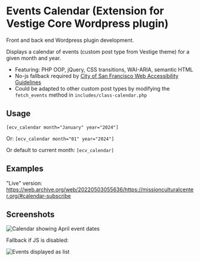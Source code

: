 # Events Calendar (Extension for Vestige Core Wordpress plugin)

Front and back end Wordpress plugin development.

Displays a calendar of events (custom post type from Vestige theme) for a given month and year.
* Featuring: PHP OOP, jQuery, CSS transitions, WAI-ARIA, semantic HTML
* No-js fallback required by [City of San Francisco Web Accessibility Guidelines](https://sfgov.org/web-accessibility-standards-and-guidelines)
* Could be adapted to other custom post types by modifying the `fetch_events` method in `includes/class-calendar.php`

## Usage

``` [ecv_calendar month="January" year="2024"] ```

Or:
``` [ecv_calendar month="01" year="2024"] ```

Or default to current month:
``` [ecv_calendar] ```

## Examples

"Live" version: https://web.archive.org/web/20220503055636/https://missionculturalcenter.org/#calendar-subscribe

## Screenshots

![Calendar showing April event dates](https://github.com/camille-davis/events-calendar-vestige/assets/54077815/d2075545-6063-4abe-a0f8-ad44d0f886f8)

Fallback if JS is disabled:

![Events displayed as list](https://github.com/camille-davis/events-calendar-vestige/assets/54077815/2ef7ba3d-73c5-4b02-9c91-6907ed0894df)


